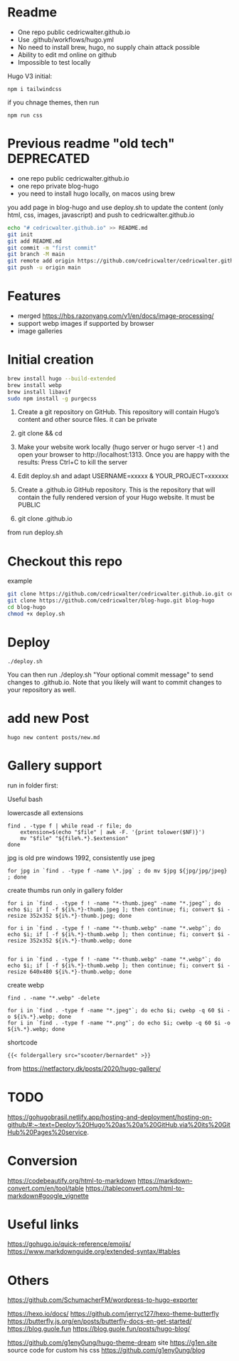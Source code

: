 
# Readme
* One repo public cedricwalter.github.io
* Use .github/workflows/hugo.yml
* No need to install brew, hugo, no supply chain attack possible
* Ability to edit md online on github
* Impossible to test locally


Hugo V3
initial:
```
npm i tailwindcss
```

if you chnage themes, then run 
```
npm run css
```

# Previous readme "old tech" DEPRECATED
* one repo public cedricwalter.github.io
* one repo private blog-hugo
* you need to install hugo locally, on macos using brew

you add page in blog-hugo and use deploy.sh to update the content (only html, css, images, javascript) and push to cedricwalter.github.io

```bash
echo "# cedricwalter.github.io" >> README.md
git init
git add README.md
git commit -m "first commit"
git branch -M main
git remote add origin https://github.com/cedricwalter/cedricwalter.github.io.git
git push -u origin main
```

# Features

* merged https://hbs.razonyang.com/v1/en/docs/image-processing/
* support webp images if supported by browser
* image galleries

# Initial creation

```bash
brew install hugo --build-extended
brew install webp
brew install libavif
sudo npm install -g purgecss
```

1. Create a <YOUR-PROJECT> git repository on GitHub. This repository will contain Hugo’s content and other source files. it can be private
2. git clone <YOUR-PROJECT> && cd <YOUR-PROJECT>
3. Make your website work locally (hugo server or hugo server -t <YOURTHEME>) and open your browser to http://localhost:1313.
Once you are happy with the results:
Press Ctrl+C to kill the server
4. Edit deploy.sh and adapt USERNAME=xxxxx & YOUR_PROJECT=xxxxxx

1. Create a <USERNAME>.github.io GitHub repository. This is the repository that will contain the fully rendered version of your Hugo website. It must be PUBLIC
2. git clone <USERNAME>.github.io

from <YOUR-PROJECT> run deploy.sh

# Checkout this repo
example
```bash
git clone https://github.com/cedricwalter/cedricwalter.github.io.git cedricwalter.github.io
git clone https://github.com/cedricwalter/blog-hugo.git blog-hugo
cd blog-hugo
chmod +x deploy.sh
```

# Deploy
```
./deploy.sh
```
You can then run ./deploy.sh "Your optional commit message" to send changes to <USERNAME>.github.io. Note that you likely will want to commit changes to your <YOUR-PROJECT> repository as well.

# add new Post

```
hugo new content posts/new.md
```

# Gallery support

run in folder first:

Useful bash

lowercasde all extensions
```
find . -type f | while read -r file; do
    extension=$(echo "$file" | awk -F. '{print tolower($NF)}')
    mv "$file" "${file%.*}.$extension"
done
```

jpg is old pre windows 1992, consistently use jpeg
```
for jpg in `find . -type f -name \*.jpg` ; do mv $jpg ${jpg/jpg/jpeg} ; done
```

create thumbs run only in gallery folder
```
for i in `find . -type f ! -name "*-thumb.jpeg" -name "*.jpeg"`; do echo $i; if [ -f ${i%.*}-thumb.jpeg ]; then continue; fi; convert $i -resize 352x352 ${i%.*}-thumb.jpeg; done

for i in `find . -type f ! -name "*-thumb.webp" -name "*.webp"`; do echo $i; if [ -f ${i%.*}-thumb.webp ]; then continue; fi; convert $i -resize 352x352 ${i%.*}-thumb.webp; done


for i in `find . -type f ! -name "*-thumb.webp" -name "*.webp"`; do echo $i; if [ -f ${i%.*}-thumb.webp ]; then continue; fi; convert $i -resize 640x480 ${i%.*}-thumb.webp; done
```

create webp
```
find . -name "*.webp" -delete

for i in `find . -type f -name "*.jpeg"`; do echo $i; cwebp -q 60 $i -o ${i%.*}.webp; done
for i in `find . -type f -name "*.png"`; do echo $i; cwebp -q 60 $i -o ${i%.*}.webp; done
```



shortcode
```
{{< foldergallery src="scooter/bernardet" >}}
```

from https://netfactory.dk/posts/2020/hugo-gallery/

# TODO

https://gohugobrasil.netlify.app/hosting-and-deployment/hosting-on-github/#:~:text=Deploy%20Hugo%20as%20a%20GitHub,via%20its%20GitHub%20Pages%20service.

# Conversion
https://codebeautify.org/html-to-markdown
https://markdown-convert.com/en/tool/table
https://tableconvert.com/html-to-markdown#google_vignette

# Useful links
https://gohugo.io/quick-reference/emojis/
https://www.markdownguide.org/extended-syntax/#tables

# Others
https://github.com/SchumacherFM/wordpress-to-hugo-exporter

https://hexo.io/docs/
https://github.com/jerryc127/hexo-theme-butterfly
https://butterfly.js.org/en/posts/butterfly-docs-en-get-started/
https://blog.guole.fun
https://blog.guole.fun/posts/hugo-blog/

https://github.com/g1eny0ung/hugo-theme-dream
site https://g1en.site
source code for custom his css  https://github.com/g1eny0ung/blog

